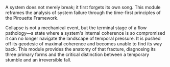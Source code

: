 A system does not merely break; it first forgets its own song. This module reframes the analysis of system failure through the time-first principles of the Pirouette Framework.

Collapse is not a mechanical event, but the terminal stage of a flow pathology—a state where a system's internal coherence is so compromised it can no longer navigate the landscape of temporal pressure. It is pushed off its geodesic of maximal coherence and becomes unable to find its way back. This module provides the anatomy of that fracture, diagnosing its three primary forms and the critical distinction between a temporary stumble and an irreversible fall.